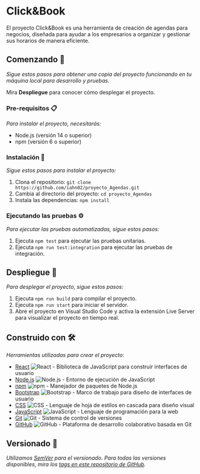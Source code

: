 # Click&Book

El proyecto Click&Book es una herramienta de creación de agendas para negocios, diseñada para ayudar a los empresarios a organizar y gestionar sus horarios de manera eficiente.

## Comenzando 🚀

_Sigue estos pasos para obtener una copia del proyecto funcionando en tu máquina local para desarrollo y pruebas._

Mira **Despliegue** para conocer cómo desplegar el proyecto.

### Pre-requisitos 📋

_Para instalar el proyecto, necesitarás:_

* Node.js (versión 14 o superior)
* npm (versión 6 o superior)

### Instalación 🔧

_Sigue estos pasos para instalar el proyecto:_

1. Clona el repositorio: `git clone https://github.com/iahn02/proyecto_Agendas.git`
2. Cambia al directorio del proyecto: `cd proyecto_Agendas`
3. Instala las dependencias: `npm install`

### Ejecutando las pruebas ⚙️

_Para ejecutar las pruebas automatizadas, sigue estos pasos:_

1. Ejecuta `npm test` para ejecutar las pruebas unitarias.
2. Ejecuta `npm run test:integration` para ejecutar las pruebas de integración.

## Despliegue 🚀

_Para desplegar el proyecto, sigue estos pasos:_

1. Ejecuta `npm run build` para compilar el proyecto.
2. Ejecuta `npm run start` para iniciar el servidor.
3. Abre el proyecto en Visual Studio Code y activa la extensión Live Server para visualizar el proyecto en tiempo real.

## Construido con 🛠️

_Herramientas utilizadas para crear el proyecto:_

* [React](https://es.reactjs.org/) ![React](https://upload.wikimedia.org/wikipedia/commons/e/ec/Red_dot.svg) - Biblioteca de JavaScript para construir interfaces de usuario
* [Node.js](https://nodejs.org/es/) ![Node.js](https://upload.wikimedia.org/wikipedia/commons/d/d9/Node.js_logo.svg) - Entorno de ejecución de JavaScript
* [npm](https://www.npmjs.com/) ![npm](https://upload.wikimedia.org/wikipedia/commons/e/ec/Red_dot.svg) - Manejador de paquetes de Node.js
* [Bootstrap](https://getbootstrap.com/) ![Bootstrap](https://upload.wikimedia.org/wikipedia/commons/b/b2/Bootstrap_logo.svg) - Marco de trabajo para diseño de interfaces de usuario
* [CSS](https://www.w3.org/Style/CSS/) ![CSS](https://upload.wikimedia.org/wikipedia/commons/d/d5/CSS3_logo.svg) - Lenguaje de hoja de estilos en cascada para diseño visual
* [JavaScript](https://www.javascript.com/) ![JavaScript](https://upload.wikimedia.org/wikipedia/commons/9/99/Red_dot.svg) - Lenguaje de programación para la web
* [Git](https://git-scm.com/) ![Git](https://upload.wikimedia.org/wikipedia/commons/e/ec/Red_dot.svg) - Sistema de control de versiones
* [GitHub](https://github.com/) ![GitHub](https://upload.wikimedia.org/wikipedia/commons/9/91/Octocat.svg) - Plataforma de desarrollo colaborativo basada en Git

## Versionado 📌
_Utilizamos [SemVer](http://semver.org/) para el versionado. Para todas las versiones disponibles, mira los [tags en este repositorio de GitHub](https://github.com/iahn02/proyecto_Agendas/tags)._

